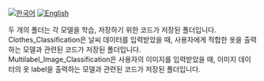 [![한국어](https://img.shields.io/badge/lang-%ED%95%9C%EA%B5%AD%EC%96%B4-blue.svg)](README.md)
[![English](https://img.shields.io/badge/lang-English-red.svg)](README_en.md)

두 개의 폴더는 각 모델을 학습, 저장하기 위한 코드가 저장된 폴더입니다.  
Clothes_Classification은 날씨 데이터를 입력받았을 때, 사용자에게 적합한 옷을 출력하는 모델과 관련된 코드가 저장된 폴더입니다.  
Multilabel_Image_Classification은 사용자의 이미지를 입력받았을 때, 이미지 데이터의 옷 label을 출력하는 모델과 관련된 코드가 저장된 폴더입니다.